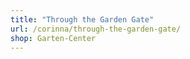 ```yaml
---
title: "Through the Garden Gate"
url: /corinna/through-the-garden-gate/
shop: Garten-Center
---
```


